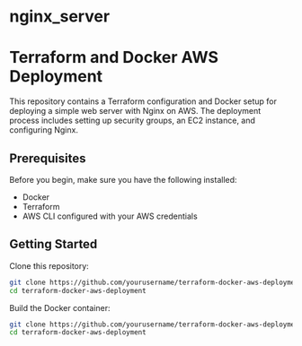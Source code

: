 # nginx_server
# Terraform and Docker AWS Deployment

This repository contains a Terraform configuration and Docker setup for deploying a simple web server with Nginx on AWS. The deployment process includes setting up security groups, an EC2 instance, and configuring Nginx.

## Prerequisites

Before you begin, make sure you have the following installed:

- Docker
- Terraform
- AWS CLI configured with your AWS credentials

## Getting Started

Clone this repository:

```bash
git clone https://github.com/yourusername/terraform-docker-aws-deployment.git
cd terraform-docker-aws-deployment
```

Build the Docker container:

```bash
git clone https://github.com/yourusername/terraform-docker-aws-deployment.git
cd terraform-docker-aws-deployment
